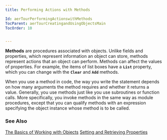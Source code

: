 ```yaml
---
title: Performing Actions with Methods

Id: aerTourPerformingActionswithMethods
TocParent: aerTourCreatingandUsingObjectsMain
TocOrder: 10


---
```


**Methods** are procedures associated with objects. Unlike fields and properties, which represent information an object can store, methods represent actions that an object can perform. Methods can affect the values of properties. For example, the items of list boxes have a **```List```** property, which you can change with the **```Clear```** and **```Add```** methods. 

When you use a method in code, the way you write the statement depends on how many arguments the method requires and whether it returns a value. Generally, you use methods just like you use subroutines or function calls. More specifically, you invoke methods in the same way as module procedures, except that you can qualify methods with an expression specifying the object instance whose method is to be called. 

### See Also
[The Basics of Working with Objects](aerConBasicsofObjects.html)
[Setting and Retrieving Properties](aerConSettingandRetrievingProperties.html) 
